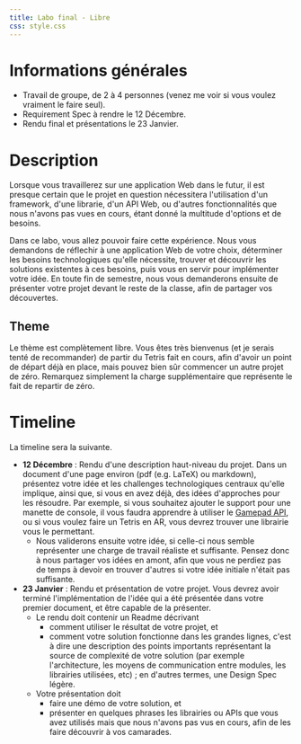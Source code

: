 ```yaml
---
title: Labo final - Libre
css: style.css
---
```


# Informations générales

- Travail de groupe, de 2 à 4 personnes (venez me voir si vous voulez vraiment le faire seul).
- Requirement Spec à rendre le 12 Décembre.
- Rendu final et présentations le 23 Janvier.

# Description

Lorsque vous travaillerez sur une application Web dans le futur, il est presque certain que le projet en question nécessitera l'utilisation d'un framework, d'une librarie, d'un API Web, ou d'autres fonctionnalités que nous n'avons pas vues en cours, étant donné la multitude d'options et de besoins.

Dans ce labo, vous allez pouvoir faire cette expérience. Nous vous demandons de réflechir à une application Web de votre choix, déterminer les besoins technologiques qu'elle nécessite, trouver et découvrir les solutions existentes à ces besoins, puis vous en servir pour implémenter votre idée. En toute fin de semestre, nous vous demanderons ensuite de présenter votre projet devant le reste de la classe, afin de partager vos découvertes.

## Theme

Le thème est complètement libre. Vous êtes très bienvenus (et je serais tenté de recommander) de partir du Tetris fait en cours, afin d'avoir un point de départ déjà en place, mais pouvez bien sûr commencer un autre projet de zéro. Remarquez simplement la charge supplémentaire que représente le fait de repartir de zéro.

# Timeline

La timeline sera la suivante.

- **12 Décembre** : Rendu d'une description haut-niveau du projet. Dans un document d'une page environ (pdf (e.g. LaTeX) ou markdown), présentez votre idée et les challenges technologiques centraux qu'elle implique, ainsi que, si vous en avez déjà, des idées d'approches pour les résoudre. Par exemple, si vous souhaitez ajouter le support pour une manette de console, il vous faudra apprendre à utiliser le [Gamepad API](https://developer.mozilla.org/en-US/docs/Games/Techniques/Controls_Gamepad_API), ou si vous voulez faire un Tetris en AR, vous devrez trouver une librairie vous le permettant.
    - Nous validerons ensuite votre idée, si celle-ci nous semble représenter une charge de travail réaliste et suffisante. Pensez donc à nous partager vos idées en amont, afin que vous ne perdiez pas de temps à devoir en trouver d'autres si votre idée initiale n'était pas suffisante.
- **23 Janvier** : Rendu et présentation de votre projet. Vous devrez avoir terminé l'implémentation de l'idée qui a été présentée dans votre premier document, et être capable de la présenter.
    - Le rendu doit contenir un Readme décrivant
        - comment utiliser le résultat de votre projet, et
        - comment votre solution fonctionne dans les grandes lignes, c'est à dire une description des points importants représentant la source de complexité de votre solution (par exemple l'architecture, les moyens de communication entre modules, les librairies utilisées, etc) ; en d'autres termes, une Design Spec légère.
    - Votre présentation doit
        - faire une démo de votre solution, et
        - présenter en quelques phrases les librairies ou APIs que vous avez utilisés mais que nous n'avons pas vus en cours, afin de les faire découvrir à vos camarades.
